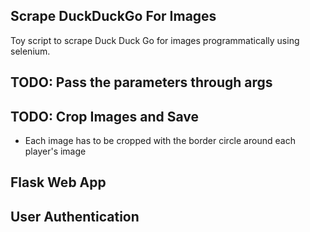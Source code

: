 ## Scrape DuckDuckGo For Images
Toy script to scrape Duck Duck Go for images programmatically using selenium.

## TODO: Pass the parameters through args

## TODO: Crop Images and Save
- Each image has to be cropped with the border circle around each player's image

## Flask Web App

## User Authentication
